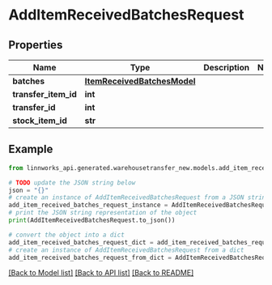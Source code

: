 # AddItemReceivedBatchesRequest


## Properties

Name | Type | Description | Notes
------------ | ------------- | ------------- | -------------
**batches** | [**ItemReceivedBatchesModel**](ItemReceivedBatchesModel.md) |  | 
**transfer_item_id** | **int** |  | 
**transfer_id** | **int** |  | 
**stock_item_id** | **str** |  | 

## Example

```python
from linnworks_api.generated.warehousetransfer_new.models.add_item_received_batches_request import AddItemReceivedBatchesRequest

# TODO update the JSON string below
json = "{}"
# create an instance of AddItemReceivedBatchesRequest from a JSON string
add_item_received_batches_request_instance = AddItemReceivedBatchesRequest.from_json(json)
# print the JSON string representation of the object
print(AddItemReceivedBatchesRequest.to_json())

# convert the object into a dict
add_item_received_batches_request_dict = add_item_received_batches_request_instance.to_dict()
# create an instance of AddItemReceivedBatchesRequest from a dict
add_item_received_batches_request_from_dict = AddItemReceivedBatchesRequest.from_dict(add_item_received_batches_request_dict)
```
[[Back to Model list]](../README.md#documentation-for-models) [[Back to API list]](../README.md#documentation-for-api-endpoints) [[Back to README]](../README.md)


